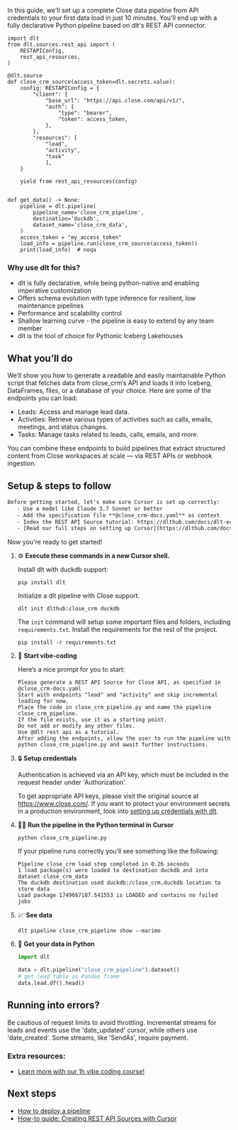 In this guide, we'll set up a complete Close data pipeline from API credentials to your first data load in just 10 minutes. You'll end up with a fully declarative Python pipeline based on dlt's REST API connector.

```python-outcome
import dlt
from dlt.sources.rest_api import (
    RESTAPIConfig,
    rest_api_resources,
)

@dlt.source
def close_crm_source(access_token=dlt.secrets.value):
    config: RESTAPIConfig = {
        "client": {
            "base_url": "https://api.close.com/api/v1/",
            "auth": {
                "type": "bearer",
                "token": access_token,
            },
        },
        "resources": [
            "lead",
            "activity",
            "task"
            ],
    }

    yield from rest_api_resources(config)


def get_data() -> None:
    pipeline = dlt.pipeline(
        pipeline_name='close_crm_pipeline',
        destination='duckdb',
        dataset_name='close_crm_data', 
    )
    access_token = "my_access_token"
    load_info = pipeline.run(close_crm_source(access_token))
    print(load_info)  # noqa
```

### Why use dlt for this?

- dlt is fully declarative, while being python-native and enabling imperative customization
- Offers schema evolution with type inference for resilient, low maintenance pipelines
- Performance and scalability control
- Shallow learning curve - the pipeline is easy to extend by any team member
- dlt is the tool of choice for Pythonic Iceberg Lakehouses

## What you’ll do

We’ll show you how to generate a readable and easily maintainable Python script that fetches data from close_crm’s API and loads it into Iceberg, DataFrames, files, or a database of your choice. Here are some of the endpoints you can load:

- Leads: Access and manage lead data.
- Activities: Retrieve various types of activities such as calls, emails, meetings, and status changes.
- Tasks: Manage tasks related to leads, calls, emails, and more.

You can combine these endpoints to build pipelines that extract structured content from Close workspaces at scale — via REST APIs or webhook ingestion.

## Setup & steps to follow

```default
Before getting started, let's make sure Cursor is set up correctly:
   - Use a model like Claude 3.7 Sonnet or better
   - Add the specification file **@close_crm-docs.yaml** as context
   - Index the REST API Source tutorial: https://dlthub.com/docs/dlt-ecosystem/verified-sources/rest_api/ and add it to context as **@dlt rest api**
   - [Read our full steps on setting up Cursor](https://dlthub.com/docs/dlt-ecosystem/llm-tooling/cursor-restapi#23-configuring-cursor-with-documentation)
```

Now you're ready to get started! 

1. ⚙️ **Execute these commands in a new Cursor shell.**
    
    Install dlt with duckdb support:
    ```shell
    pip install dlt
    ```

    Initialize a dlt pipeline with Close support.
    ```shell
    dlt init dlthub:close_crm duckdb
    ```

    The `init` command will setup some important files and folders, including `requirements.txt`. Install the requirements for the rest of the project.
    ```shell
    pip install -r requirements.txt
    ```
    
2. 🤠 **Start vibe-coding**
    
    Here’s a nice prompt for you to start: 
    
    ```prompt
    Please generate a REST API Source for Close API, as specified in @close_crm-docs.yaml 
    Start with endpoints "lead" and "activity" and skip incremental loading for now. 
    Place the code in close_crm_pipeline.py and name the pipeline close_crm_pipeline. 
    If the file exists, use it as a starting point. 
    Do not add or modify any other files. 
    Use @dlt rest api as a tutorial. 
    After adding the endpoints, allow the user to run the pipeline with python close_crm_pipeline.py and await further instructions.
    ```

    
3. 🔒 **Setup credentials** 
    
    Authentication is achieved via an API key, which must be included in the request header under 'Authorization'.
    
    To get appropriate API keys, please visit the original source at https://www.close.com/.
    If you want to protect your environment secrets in a production environment, look into [setting up credentials with dlt](https://dlthub.com/docs/walkthroughs/add_credentials).
    
4. 🏃‍♀️ **Run the pipeline in the Python terminal in Cursor**
    
    ```shell
    python close_crm_pipeline.py
    ```
    
    If your pipeline runs correctly you’ll see something like the following:
    
    ```shell
    Pipeline close_crm load step completed in 0.26 seconds
    1 load package(s) were loaded to destination duckdb and into dataset close_crm_data
    The duckdb destination used duckdb:/close_crm.duckdb location to store data
    Load package 1749667187.541553 is LOADED and contains no failed jobs
    ```
    
5. 📈 **See data**
    
    ```shell
    dlt pipeline close_crm_pipeline show --marimo
    ```
    
6. 🐍 **Get your data in Python**
    
    ```python
    import dlt

   data = dlt.pipeline("close_crm_pipeline").dataset()
   # get lead table as Pandas frame
   data.lead.df().head()
    ```

## Running into errors?

Be cautious of request limits to avoid throttling. Incremental streams for leads and events use the 'date_updated' cursor, while others use 'date_created'. Some streams, like 'SendAs', require payment.

### Extra resources:

- [Learn more with our 1h vibe coding course!](https://www.youtube.com/watch?v=GGid70rnJuM)

## Next steps

- [How to deploy a pipeline](https://dlthub.com/docs/walkthroughs/deploy-a-pipeline)
- [How-to guide: Creating REST API Sources with Cursor](https://dlthub.com/docs/dlt-ecosystem/llm-tooling/cursor-restapi)